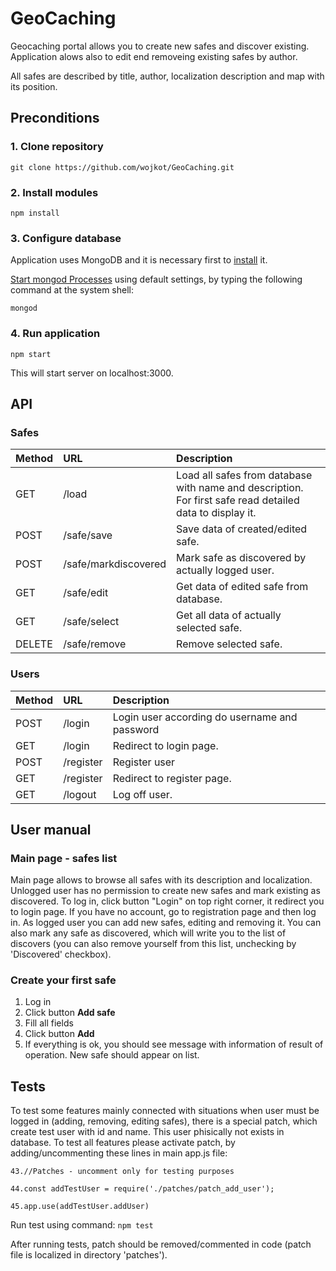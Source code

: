 # GeoCaching
Geocaching portal allows you to create new safes and discover existing. Application alows also to edit end removeing existing safes by author.

All safes are described by title, author, localization description and map with its position.

##  **Preconditions**
### 1. Clone repository

`git clone https://github.com/wojkot/GeoCaching.git`

### 2. Install modules

`npm install`

### 3. Configure database

Application uses MongoDB and it is necessary first to [install](https://docs.mongodb.com/manual/installation/#mongodb-community-edition) it.

[Start mongod Processes](https://docs.mongodb.com/manual/tutorial/manage-mongodb-processes/) using default settings,
by typing the following command at the system shell:

`mongod`


### 4. Run application

`npm start`

This will start server on localhost:3000.

## API

### Safes
| Method       | URL            | Description   |
| :---         |     :---       | :---          |
| GET          | /load          | Load all safes from database with name and description. For first safe read detailed data to display it.    |
| POST     | /safe/save       | Save data of created/edited safe.      |
| POST     | /safe/markdiscovered       | Mark safe as discovered by actually logged user.      |
| GET| /safe/edit       | Get data of edited safe from database.      |
| GET| /safe/select       | Get all data of actually selected safe.      |
| DELETE| /safe/remove| Remove selected safe.      |


### Users
| Method       | URL            | Description   |
| :---         |     :---       | :---          |
| POST| /login| Login user according do username and password  |
| GET| /login       | Redirect to login page.      |
| POST| /register| Register user   |
| GET| /register| Redirect to register page.      |
| GET| /logout| Log off user.      |

## User manual

### Main page - safes list
Main page allows to browse all safes with its description and localization. Unlogged user has no permission to create new safes and mark existing as discovered. 
To log in, click button "Login" on top right corner, it redirect you to login page. If you have no account, go to registration page and then log in.
As logged user you can add new safes, editing and removing it. You can also mark any safe as discovered, which will write you to the list of discovers (you can also remove yourself from this list, unchecking by 'Discovered' checkbox).

### Create your first safe
1. Log in
2. Click button **Add safe**
3. Fill all fields
4. Click button **Add**
5. If everything is ok, you should see message with information of result of operation. New safe should appear on list.


## Tests

To test some features mainly connected with situations when user must be logged in (adding, removing, editing safes), there is a special patch, which create test user with id and name. This user phisically not exists in database. To test all features please activate patch, by adding/uncommenting these lines in main app.js file:

`43.//Patches - uncomment only for testing purposes`

`44.const addTestUser = require('./patches/patch_add_user');`

`45.app.use(addTestUser.addUser)`

Run test using command:
`npm test`

After running tests, patch should be removed/commented in code (patch file is localized in directory 'patches').

